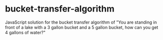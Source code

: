 # bucket-transfer-algorithm
JavaScript solution for the bucket transfer algorithm of  "You are standing in front of a lake with a 3 gallon bucket and a 5 gallon bucket, how can you get 4 gallons of water?"
